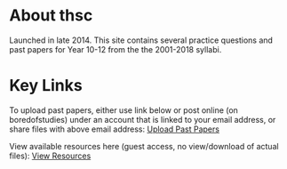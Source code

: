 # About thsc
Launched in late 2014. This site contains several practice questions and past papers for Year 10-12 from the the 2001-2018 syllabi.

# Key Links
To upload past papers, either use link below or post online (on boredofstudies) under an account that is linked to your email address,
or share files with above email address:
[Upload Past Papers](https://thsconline.github.io/s2/sitemap/upload.html)

View available resources here (guest access, no view/download of actual files):
[View Resources](https://script.google.com/macros/s/AKfycbwcYoB2DVclq_n8qURcSuRa_FZwKRBqyqT4B9EMD4C9LSRgB6gb/exec?serve=sitemap)

